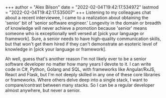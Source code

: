 +++
author = "Alex Bilson"
date = "2022-02-04T19:42:17.534972"
lastmod = "2022-02-04T19:42:17.535007"
+++
Listening to my colleagues chat about a recent interviewee, I came to a realization about obtaining the 'senior' bit of 'senior software engineer.' Longevity in the domain or breadth of knowledge will never achieve a promotion because 'senior' means someone who is exceptionally well versed at [pick your language or framework]. Sure, a senior needs to have high-quality communication skills, but that won't get them hired if they can't demonstrate an esoteric level of knowledge in [pick your language or framework].

Ah well, guess that's another reason I'm not likely ever to be a senior software developer no matter how many years I devote to it. I can write code in C#, Python, Golang and SQL, with frameworks like Angular/RxJS, React and Flask, but I'm not deeply skilled in any one of these core libraries or frameworks. Where others delve deep into a single stack, I want to compare/contrast between many stacks. So I can be a regular developer almost anywhere, but never a senior.